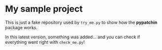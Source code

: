 # My sample project

This is just a fake repository used by ``try_me.py`` to show how the **pypatchin** package works.

In this latest version, something was added... and you can check if everything went right with ``check_me.py``!
